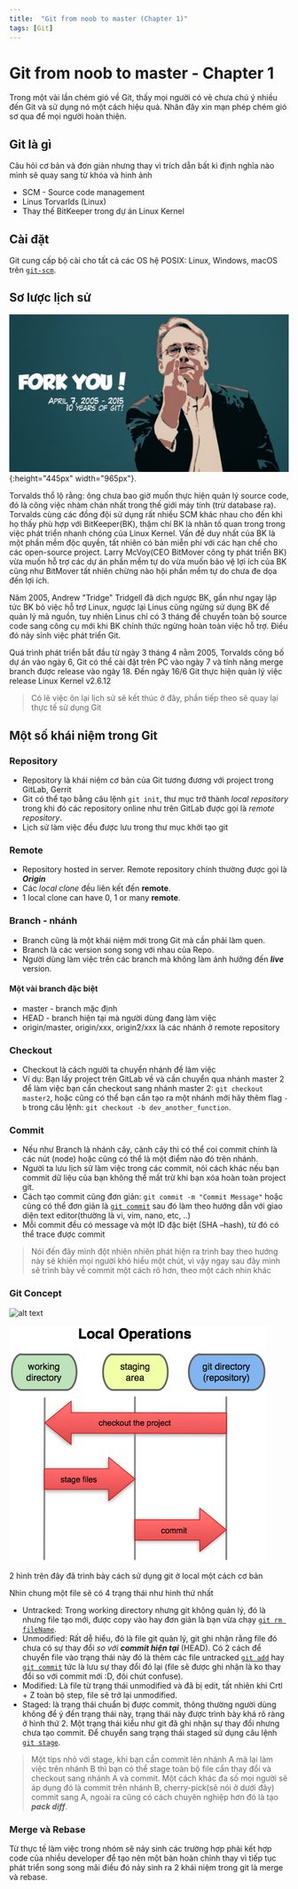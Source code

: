 ```yaml
---
title:  "Git from noob to master (Chapter 1)"
tags: [Git]
---
```


Git from noob to master - Chapter 1
====

Trong một vài lần chém gió về Git, thấy mọi người có vẻ chưa chú ý nhiều đến Git và sử dụng nó một cách hiệu quả.
Nhân đây xin mạn phép chém gió sơ qua để mọi người hoàn thiện.


Git là gì
------

Câu hỏi cơ bản và đơn giản nhưng thay vì trích dẫn bất kì định nghĩa nào mình sẽ quay sang từ khóa và hinh ảnh

* SCM - Source code management
* Linus Torvarlds (Linux)
* Thay thế BitKeeper trong dự án Linux Kernel

Cài đặt
------

Git cung cấp bộ cài cho tất cả các OS hệ POSIX: Linux, Windows, macOS trên [`git-scm`](https://git-scm.com/).

Sơ lược lịch sử
------

![alt text](../assets/img/git-fork-you.jpg){:height="445px" width="965px"}.

Torvalds thổ lộ rằng: ông chưa bao giờ muốn thực hiện quản lý source code, đó là công việc nhàm chán nhất trong thế giới máy tính (trừ database ra).
Torvalds cùng các đồng đội sử dụng rất nhiều SCM khác nhau cho đến khi họ thấy phù hợp với BitKeeper(BK), thậm chí BK là nhân tố quan trong trong việc phát triển nhanh chóng của Linux Kernel. Vấn đề duy nhất của BK là một phần mềm độc quyền, tất nhiên có bản miễn phí với các hạn chế cho các open-source project. Larry McVoy(CEO BitMover công ty phát triển BK) vừa muốn hỗ trợ các dự án phần mềm tự do vừa muốn bảo vệ lợi ích của BK cũng như BitMover tất nhiên chừng nào hội phần mềm tự do chưa đe dọa đến lợi ích.

Năm 2005, Andrew "Tridge" Tridgell đã dịch ngược BK, gần như ngay lập tức BK bỏ việc hỗ trợ Linux, ngược lại Linus cũng ngừng sử dụng BK để quản lý mã nguồn, tuy nhiên Linus chỉ có 3 tháng để chuyển toàn bộ source code sang công cụ mới khi BK chính thức ngừng hoàn toàn việc hỗ trợ. Điều đó nảy sỉnh việc phát triển Git.

Quá trình phát triển bắt đầu từ ngày 3 tháng 4 nằm 2005, Torvalds công bố dự án vào ngày 6, Git có thể cài đặt trên PC vào ngày 7 và tính năng merge branch được release vào ngày 18. Đến ngày 16/6 Git thực hiện quản lý việc release Linux Kernel v2.6.12


> Có lẽ việc ôn lại lịch sử sẽ kết thúc ở đây, phần tiếp theo sẽ quay lại thực tế sử dụng Git


Một số khái niệm trong Git
------

### Repository
* Repository là khái niệm cơ bản của Git tương đương với project trong GitLab, Gerrit
* Git có thể tạo bằng câu lệnh `git init`, thư mục trở thành *local repository* trong khi đó các repository online như trên GitLab được gọi là *remote repository*.
* Lịch sử làm việc đều được lưu trong thư mục khởi tạo git

### Remote
* Repository hosted in server. Remote repository chính thường được gọi là ***Origin***
* Các *local clone* đều liên kết đến **remote**.
* 1 local clone can have 0, 1 or many **remote**.

### Branch - nhánh
* Branch cũng là một khái niệm mới trong Git mà cần phải làm quen.
* Branch là các version song song với nhau của Repo.
* Người dùng làm việc trên các branch mà không làm ảnh hưởng đến ***live*** version.


#### Một vài branch đặc biệt
* master - branch mặc định
* HEAD - branch hiện tại mà người dùng đang làm việc
* origin/master, origin/xxx, origin2/xxx là các nhánh ở remote repository

### Checkout
* Checkout là cách người ta chuyển nhánh đề làm việc
* Ví dụ: Bạn lấy project trên GitLab về và cần chuyển qua nhánh master 2 để làm việc bạn cần checkout sang nhánh master 2: `git checkout master2`,
hoặc cũng có thể bạn cần tạo ra một nhánh mới hãy thêm flag `-b` trong câu lệnh: `git checkout -b dev_another_function`.

### Commit
* Nếu như Branch là nhánh cây, cành cây thì có thể coi commit chính là các nút (node) hoặc cũng có thể là một điểm nào đó trên nhánh.
* Người ta lưu lịch sử làm việc trong các commit, nói cách khác nếu bạn commit dữ liệu của bạn không thể mất trừ khi bạn xóa hoàn toàn project git.
* Cách tạo commit cũng đơn giản: `git commit -m "Commit Message"` hoặc cũng có thể đơn giản là [`git commit`](https://git-scm.com/docs/git-commit) sau đó làm theo hướng dẫn với giao diện text editor(thường là vi, vim, nano, etc, ..)
* Mỗi commit đều có message và một ID đặc biệt (SHA –hash), từ đó có thể trace được commit


> Nói đến đây mình đột nhiên nhiên phát hiện ra trình bay theo hướng này sẽ khiến mọi người khó hiểu một chút, vì vậy ngay sau đây mình sẽ trình bày về commit một cách rõ hơn, theo một cách nhin khác


### Git Concept

![alt text](https://git-scm.com/book/en/v2/images/lifecycle.png)

![alt text](../assets/img/git_local_operation.png)

2 hình trên đây đã trình bày cách sử dụng git ở local một cách cơ bản

Nhìn chung một file sẽ có 4 trạng thái như hình thứ nhất
* Untracked: Trong working directory nhưng git không quản lý, đó là nhưng file tạo mới, được copy vào hay đơn giản là bạn vừa chạy [`git rm fileName`](https://git-scm.com/docs/git-rm).
* Unmodified: Rất dễ hiểu, đó là file git quản lý, git ghi nhận rằng file đó chưa có sự thay đổi *so với* ***commit hiện tại*** (HEAD). Có 2 cách để chuyển file vào trạng thái này đó là thêm các file untracked [`git add`](https://git-scm.com/docs/git-add) hay [`git commit`](https://git-scm.com/docs/git-commit) tức là lưu sự thay đổi đó lại (file sẽ được ghi nhận là ko thay đổi so với commit mới :D, đôi chút confuse).
* Modified: Là file từ trạng thái unmodified và đã bị edit, tất nhiên khi Crtl + Z toàn bộ step, file sẽ trở lại unmodified.
* Staged: là trạng thái chuẩn bị được commit, thông thường người dùng không để ý đến trạng thái này, trạng thái này được trình bày khá rõ ràng ở hình thứ 2.
Một trạng thái kiểu như git đã ghi nhận sự thay đổi nhưng chưa tạo commit. Để chuyển sang trạng thái staged sử dụng câu lệnh [`git stage`](https://git-scm.com/docs/git-stage).


> Một tips nhỏ với stage, khi bạn cần commit lên nhánh A mà lại làm việc trên nhánh B thì bạn có thể stage toàn bộ file cần thay đổi và checkout sang nhánh A và commit. Một cách khác đa số mọi người sẽ áp dụng đó là commit trên nhánh B, cherry-pick(sẽ nói ở dưới đây) commit sang A, ngoài ra cũng có cách chuyên nghiệp hơn đó là tạo ***pack diff***.

### Merge và Rebase
Từ thực tế làm việc trong nhóm sẽ nảy sinh các trường hợp phải kết hợp code của nhiều developer để tạo nên một bản hoàn chỉnh thay vì tiếp tục phát triển song song mãi điều đó nảy sinh ra 2 khái niệm trong git là merge và rebase.